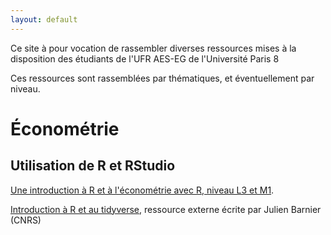 ```yaml
---
layout: default
---
```


Ce site à pour vocation de rassembler diverses ressources mises à la disposition des étudiants de l'UFR AES-EG de l'Université Paris 8

Ces ressources sont rassemblées par thématiques, et éventuellement par niveau.

# Économétrie 

## Utilisation de R et RStudio

[Une introduction à R et à l'économétrie avec R, niveau L3 et M1](https://p8ecoge.github.io/rp8/).

[Introduction à R et au tidyverse](https://juba.github.io/tidyverse/), ressource externe écrite par Julien Barnier (CNRS)
